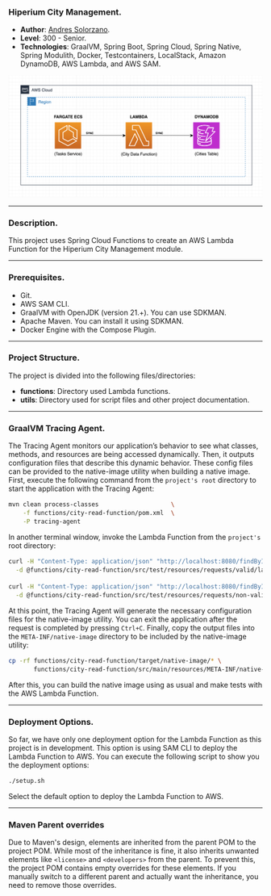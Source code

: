 ### Hiperium City Management.

* **Author**: [Andres Solorzano](https://www.linkedin.com/in/aosolorzano/).
* **Level**: 300 - Senior.
* **Technologies**: GraalVM, Spring Boot, Spring Cloud, Spring Native, Spring Modulith, Docker, Testcontainers, LocalStack, Amazon DynamoDB, AWS Lambda, and AWS SAM.

![](utils/img/solution_architecture_diagram.png)

---
### Description.
This project uses Spring Cloud Functions to create an AWS Lambda Function for the Hiperium City Management module.

---
### Prerequisites.
- Git.
- AWS SAM CLI.
- GraalVM with OpenJDK (version 21.+). You can use SDKMAN.
- Apache Maven. You can install it using SDKMAN.
- Docker Engine with the Compose Plugin.

---
### Project Structure.
The project is divided into the following files/directories:

- **functions**: Directory used Lambda functions.
- **utils**: Directory used for script files and other project documentation.

---
### GraalVM Tracing Agent.
The Tracing Agent monitors our application’s behavior to see what classes, methods, and resources are being accessed dynamically. 
Then, it outputs configuration files that describe this dynamic behavior. 
These config files can be provided to the native-image utility when building a native image. 
First, execute the following command from the `project's root` directory to start the application with the Tracing Agent:
    
```bash
mvn clean process-classes                    \
    -f functions/city-read-function/pom.xml  \
    -P tracing-agent
```

In another terminal window, invoke the Lambda Function from the `project's` root directory:
```bash
curl -H "Content-Type: application/json" "http://localhost:8080/findById" \
  -d @functions/city-read-function/src/test/resources/requests/valid/lambda-valid-id-request.json
  
curl -H "Content-Type: application/json" "http://localhost:8080/findById" \
  -d @functions/city-read-function/src/test/resources/requests/non-valid/wrong-city-uuid.json
```

At this point, the Tracing Agent will generate the necessary configuration files for the native-image utility.
You can exit the application after the request is completed by pressing `Ctrl+C`.
Finally, copy the output files into the `META-INF/native-image` directory to be included by the native-image utility:
```bash
cp -rf functions/city-read-function/target/native-image/* \
       functions/city-read-function/src/main/resources/META-INF/native-image
```

After this, you can build the native image using as usual and make tests with the AWS Lambda Function.

---
### Deployment Options.
So far, we have only one deployment option for the Lambda Function as this project is in development.
This option is using SAM CLI to deploy the Lambda Function to AWS.
You can execute the following script to show you the deployment options:
```bash
./setup.sh
```

Select the default option to deploy the Lambda Function to AWS.

---
### Maven Parent overrides

Due to Maven's design, elements are inherited from the parent POM to the project POM.
While most of the inheritance is fine, it also inherits unwanted elements like `<license>` and `<developers>` from the parent.
To prevent this, the project POM contains empty overrides for these elements.
If you manually switch to a different parent and actually want the inheritance, you need to remove those overrides.
